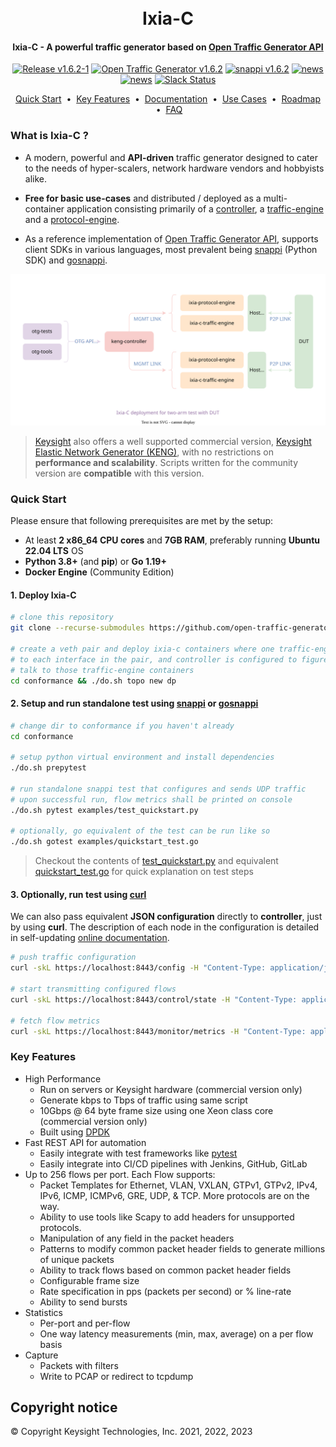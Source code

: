 <h1 align="center">
  <br>
  Ixia-C
  <br>
</h1>

<h4 align="center">
  Ixia-C - A powerful traffic generator based on <a href="https://github.com/open-traffic-generator/models" target="_blank">Open Traffic Generator API</a>
</h4>

<p align="center">
  <a href="https://github.com/orgs/open-traffic-generator/packages/container/package/keng-controller"><img alt="Release v1.6.2-1" src="https://img.shields.io/badge/release-v1.6.2--1-brightgreen"></a>
  <a href="https://redocly.github.io/redoc/?url=https://raw.githubusercontent.com/open-traffic-generator/models/v1.6.2/artifacts/openapi.yaml"><img alt="Open Traffic Generator v1.6.2" src="https://img.shields.io/badge/open--traffic--generator-v1.6.2-brightgreen"></a>
  <a href="https://pypi.org/project/snappi/1.6.2"><img alt="snappi v1.6.2" src="https://img.shields.io/badge/snappi-v1.6.2-brightgreen"></a>
  <a href="docs/news.md"><img alt="news" src="https://img.shields.io/badge/-news-blue?logo=github"></a>
  <a href="docs/contribute.md"><img alt="news" src="https://img.shields.io/badge/-contribute-blue?logo=github"></a>
  <a href="docs/support.md"><img alt="Slack Status" src="https://img.shields.io/badge/slack-support-blue?logo=slack"></a>
</p>

<p align="center">
  <a href="#quick-start">Quick Start</a> &nbsp;•&nbsp;
  <a href="#key-features">Key Features</a> &nbsp;•&nbsp;
  <a href="docs/user-guide-introduction.md">Documentation</a> &nbsp;•&nbsp;
  <a href="docs/usecases.md">Use Cases</a> &nbsp;•&nbsp;
  <a href="docs/roadmap.md">Roadmap</a> &nbsp;•&nbsp;
  <a href="docs/faq.md">FAQ</a>
  <br>
</p>

### What is Ixia-C ?

- A modern, powerful and **API-driven** traffic generator designed to cater to the needs of hyper-scalers, network hardware vendors and hobbyists alike.

- **Free for basic use-cases** and distributed / deployed as a multi-container application consisting primarily of a [controller](https://github.com/orgs/open-traffic-generator/packages/container/package/keng-controller), a [traffic-engine](https://github.com/orgs/open-traffic-generator/packages/container/package/ixia-c-traffic-engine) and a [protocol-engine](https://github.com/orgs/open-traffic-generator/packages/container/package/ixia-c-protocol-engine).

- As a reference implementation of [Open Traffic Generator API](https://github.com/open-traffic-generator/models), supports client SDKs in various languages, most prevalent being [snappi](https://github.com/open-traffic-generator/snappi) (Python SDK) and [gosnappi](https://github.com/open-traffic-generator/snappi/tree/main/gosnappi).

<p align="center">
<img src="docs/res/ixia-c.drawio.svg" alt="Ixia-C deployment for two-arm test with DUT">
</p>

> [Keysight](https://www.keysight.com) also offers a well supported commercial version, [Keysight Elastic Network Generator (KENG)](https://www.keysight.com/us/en/products/network-test/protocol-load-test/keysight-elastic-network-generator.html), with no restrictions on **performance and scalability**. Scripts written for the community version are **compatible** with this version.

### Quick Start

Please ensure that following prerequisites are met by the setup:
  - At least **2 x86_64 CPU cores** and **7GB RAM**, preferably running **Ubuntu 22.04 LTS** OS
  - **Python 3.8+** (and **pip**) or **Go 1.19+**
  - **Docker Engine** (Community Edition)


#### 1. Deploy Ixia-C

```bash
# clone this repository
git clone --recurse-submodules https://github.com/open-traffic-generator/ixia-c.git && cd ixia-c

# create a veth pair and deploy ixia-c containers where one traffic-engine is bound
# to each interface in the pair, and controller is configured to figure out how to
# talk to those traffic-engine containers
cd conformance && ./do.sh topo new dp
```

#### 2. Setup and run standalone test using [snappi](https://github.com/open-traffic-generator/snappi) or [gosnappi](https://github.com/open-traffic-generator/snappi/tree/main/gosnappi)

```bash
# change dir to conformance if you haven't already
cd conformance

# setup python virtual environment and install dependencies
./do.sh prepytest

# run standalone snappi test that configures and sends UDP traffic
# upon successful run, flow metrics shall be printed on console
./do.sh pytest examples/test_quickstart.py

# optionally, go equivalent of the test can be run like so
./do.sh gotest examples/quickstart_test.go
```

> Checkout the contents of [test_quickstart.py](https://github.com/open-traffic-generator/conformance/blob/22563e20fe512ef13baf44c1bc69bc59f87f6c25/examples/test_quickstart.py) and equivalent [quickstart_test.go](https://github.com/open-traffic-generator/conformance/blob/22563e20fe512ef13baf44c1bc69bc59f87f6c25/examples/quickstart_test.go) for quick explanation on test steps

#### 3. Optionally, run test using [curl](https://curl.se/)

We can also pass equivalent **JSON configuration** directly to **controller**, just by using **curl**.
The description of each node in the configuration is detailed in self-updating  [online documentation](https://redocly.github.io/redoc/?url=https://raw.githubusercontent.com/open-traffic-generator/models/v1.6.2/artifacts/openapi.yaml).


```bash
# push traffic configuration
curl -skL https://localhost:8443/config -H "Content-Type: application/json" -d @conformance/examples/quickstart_config.json

# start transmitting configured flows
curl -skL https://localhost:8443/control/state -H "Content-Type: application/json" -d @conformance/examples/quickstart_control.json

# fetch flow metrics
curl -skL https://localhost:8443/monitor/metrics -H "Content-Type: application/json" -d @conformance/examples/quickstart_metrics.json
```

### Key Features

* High Performance
  * Run on servers or Keysight hardware (commercial version only)
  * Generate kbps to Tbps of traffic using same script
  * 10Gbps @ 64 byte frame size using one Xeon class core (commercial version only)
  * Built using [DPDK](https://www.dpdk.org)
* Fast REST API for automation
  * Easily integrate with test frameworks like [pytest](https://www.pytest.org)
  * Easily integrate into CI/CD pipelines with Jenkins, GitHub, GitLab
* Up to 256 flows per port.  Each Flow supports:
  * Packet Templates for Ethernet, VLAN, VXLAN, GTPv1, GTPv2, IPv4, IPv6, ICMP, ICMPv6, GRE, UDP, & TCP.  More protocols are on the way.
  * Ability to use tools like Scapy to add headers for unsupported protocols.
  * Manipulation of any field in the packet headers
  * Patterns to modify common packet header fields to generate millions of unique packets
  * Ability to track flows based on common packet header fields
  * Configurable frame size
  * Rate specification in pps (packets per second) or % line-rate
  * Ability to send bursts
* Statistics
  * Per-port and per-flow
  * One way latency measurements (min, max, average) on a per flow basis
* Capture
  * Packets with filters
  * Write to PCAP or redirect to tcpdump

## Copyright notice

© Copyright Keysight Technologies, Inc. 2021, 2022, 2023